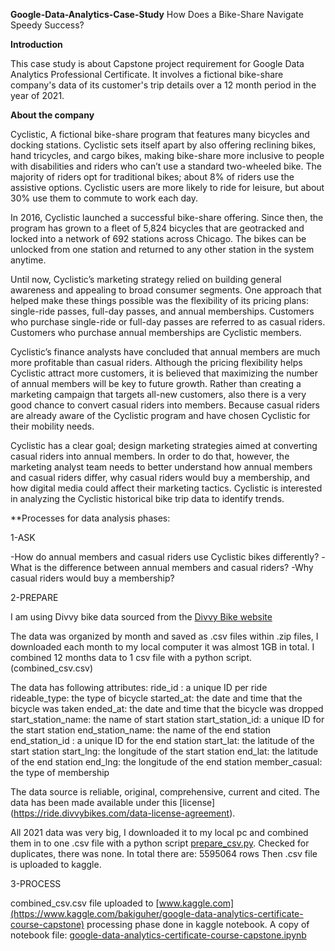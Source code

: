 **Google-Data-Analytics-Case-Study**
How Does a Bike-Share Navigate Speedy Success?

**Introduction**

This case study is about Capstone project requirement for Google Data Analytics Professional Certificate. It involves a fictional bike-share company's data of its customer's trip details over a 12 month period in the year of 2021.

**About the company**

Cyclistic, A fictional bike-share program that features many bicycles and docking stations. Cyclistic sets itself apart by also offering reclining bikes, hand tricycles, and cargo bikes, making bike-share more inclusive to people with disabilities and riders who can’t use a standard two-wheeled bike. The majority of riders opt for traditional bikes; about 8% of riders use the assistive options. Cyclistic users are more likely to ride for leisure, but about 30% use them to commute to work each day.

In 2016, Cyclistic launched a successful bike-share offering. Since then, the program has grown to a fleet of 5,824 bicycles that are geotracked and locked into a network of 692 stations across Chicago. The bikes can be unlocked from one station and returned to any other station in the system anytime.

Until now, Cyclistic’s marketing strategy relied on building general awareness and appealing to broad consumer segments. One approach that helped make these things possible was the flexibility of its pricing plans: single-ride passes, full-day passes, and annual memberships. Customers who purchase single-ride or full-day passes are referred to as casual riders. Customers who purchase annual memberships are Cyclistic members.

Cyclistic’s finance analysts have concluded that annual members are much more profitable than casual riders. Although the pricing flexibility helps Cyclistic attract more customers, it is believed that maximizing the number of annual members will be key to future growth. Rather than creating a marketing campaign that targets all-new customers, also there is a very good chance to convert casual riders into members. Because casual riders are already aware of the Cyclistic program and have chosen Cyclistic for their mobility needs.

Cyclistic has a clear goal; design marketing strategies aimed at converting casual riders into annual members. In order to do that, however, the marketing analyst team needs to better understand how annual members and casual riders differ, why casual riders would buy a membership, and how digital media could affect their marketing tactics. Cyclistic is interested in analyzing the Cyclistic historical bike trip data to identify trends.


**Processes for data analysis phases:

1-ASK

-How do annual members and casual riders use Cyclistic bikes differently?
-What is the difference between annual members and casual riders?
-Why casual riders would buy a membership?

2-PREPARE

I am using Divvy bike data sourced from the [Divvy Bike website](https://divvy-tripdata.s3.amazonaws.com/index.html)

The data was organized by month and saved as .csv files within .zip files, I downloaded each month to my local computer it was almost 1GB in total. I combined 12 months data to 1 csv file with a python script.(combined_csv.csv)

The data has following attributes:
    ride_id : a unique ID per ride
    rideable_type: the type of bicycle
    started_at: the date and time that the bicycle was taken
    ended_at: the date and time that the bicycle was dropped
    start_station_name: the name of start station
    start_station_id: a unique ID for the start station
    end_station_name: the name of the end station
    end_station_id : a unique ID for the end station
    start_lat: the latitude of the start station
    start_lng: the longitude of the start station
    end_lat: the latitude of the end station
    end_lng: the longitude of the end station
    member_casual: the type of membership

The data source is reliable, original, comprehensive, current and cited. The data has been made available under this [license] (https://ride.divvybikes.com/data-license-agreement).

All 2021 data was very big, I downloaded it to my local pc and combined them in to one .csv file with a python script [prepare_csv.py](prepare_csv.py). 
Checked for duplicates, there was none. In total there are: 5595064 rows Then .csv file is uploaded to kaggle. 

3-PROCESS

combined_csv.csv file uploaded to [www.kaggle.com](https://www.kaggle.com/bakiguher/google-data-analytics-certificate-course-capstone)
processing phase done in kaggle notebook. A copy of notebook file: [google-data-analytics-certificate-course-capstone.ipynb](google-data-analytics-certificate-course-capstone.ipynb)

